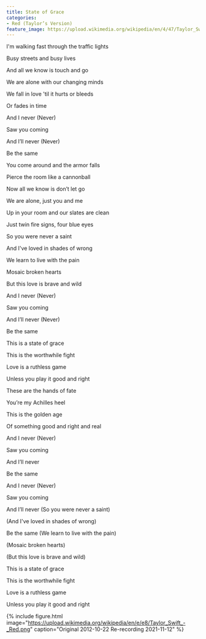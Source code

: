 ```yaml
---
title: State of Grace
categories:
- Red (Taylor’s Version)
feature_image: https://upload.wikimedia.org/wikipedia/en/4/47/Taylor_Swift_-_Red_%28Taylor%27s_Version%29.png
--- 
```

I'm walking fast through the traffic lights

Busy streets and busy lives

And all we know is touch and go

We are alone with our changing minds

We fall in love 'til it hurts or bleeds

Or fades in time

And I never (Never)

Saw you coming

And I’ll never (Never)

Be the same

You come around and the armor falls

Pierce the room like a cannonball

Now all we know is don’t let go

We are alone, just you and me

Up in your room and our slates are clean

Just twin fire signs, four blue eyes

So you were never a saint

And I've loved in shades of wrong

We learn to live with the pain

Mosaic broken hearts

But this love is brave and wild

And I never (Never)

Saw you coming

And I’ll never (Never)

Be the same

This is a state of grace

This is the worthwhile fight

Love is a ruthless game

Unless you play it good and right

These are the hands of fate

You’re my Achilles heel

This is the golden age

Of something good and right and real

And I never (Never)

Saw you coming

And I’ll never

Be the same

And I never (Never)

Saw you coming

And I’ll never (So you were never a saint)

(And I've loved in shades of wrong)

Be the same (We learn to live with the pain)

(Mosaic broken hearts)

(But this love is brave and wild)

This is a state of grace

This is the worthwhile fight

Love is a ruthless game

Unless you play it good and right


 {% include figure.html image="https://upload.wikimedia.org/wikipedia/en/e/e8/Taylor_Swift_-_Red.png" caption="Original 2012-10-22 Re-recording 2021-11-12" %}